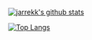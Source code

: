 [![jarrekk's github stats](https://github-readme-stats-six-mocha.vercel.app/api?username=jarrekk&count_private=true&show_icons=true&title_color=00adb5&text_color=3d84a8&icon_color=00adb5)](https://github.com/jarrekk/github-readme-stats)

[![Top Langs](https://github-readme-stats-six-mocha.vercel.app/api/top-langs/?username=jarrekk&layout=compact&title_color=00adb5)](https://github.com/jarrekk/github-readme-stats)
